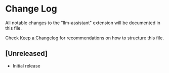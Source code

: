 # Change Log

All notable changes to the "llm-assistant" extension will be documented in this file.

Check [Keep a Changelog](http://keepachangelog.com/) for recommendations on how to structure this file.

## [Unreleased]

- Initial release